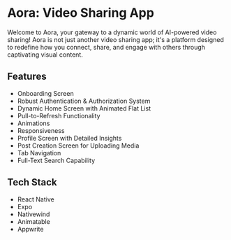 # Aora: Video Sharing App

Welcome to Aora, your gateway to a dynamic world of AI-powered video sharing! Aora is not just another video sharing app; it's a platform designed to redefine how you connect, share, and engage with others through captivating visual content.

## Features

- Onboarding Screen
- Robust Authentication & Authorization System
- Dynamic Home Screen with Animated Flat List
- Pull-to-Refresh Functionality
- Animations
- Responsiveness
- Profile Screen with Detailed Insights 
- Post Creation Screen for Uploading Media
- Tab Navigation
- Full-Text Search Capability 

## Tech Stack

- React Native
- Expo
- Nativewind
- Animatable
- Appwrite
